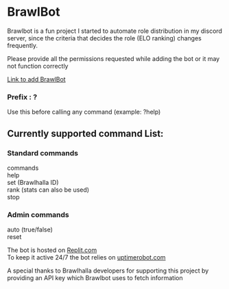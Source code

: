 # BrawlBot

Brawlbot is a fun project I started to automate role distribution in my discord server, since the criteria that decides the role (ELO ranking) changes frequently.

Please provide all the permissions requested while adding the bot or it may not function correctly  

[Link to add BrawlBot](https://discord.com/oauth2/authorize?client_id=836287558970900540&permissions=268471360&scope=bot)

### Prefix : ?   
Use this before calling any command (example: ?help)  

## Currently supported command List:
### Standard commands
commands   
help  
set (Brawlhalla ID)  
rank (stats can also be used)  
stop  
### Admin commands
auto  (true/false)  
reset

The bot is hosted on [Replit.com](https://replit.com/@PaulKallumkal/BrawlBot)  
To keep it active 24/7 the bot relies on [uptimerobot.com](https://uptimerobot.com/)  

A special thanks to Brawlhalla developers for supporting this project by providing an API key which Brawlbot uses to fetch information  
